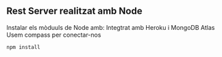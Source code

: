 

## Rest Server realitzat amb Node

Instalar els mòduuls de Node amb:
Integtrat amb Heroku i MongoDB Atlas
Usem compass per conectar-nos

```
npm install
```
